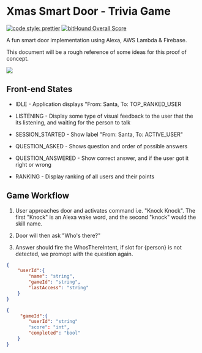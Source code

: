 # Xmas Smart Door - Trivia Game

[![code style: prettier](https://img.shields.io/badge/code_style-prettier-ff69b4.svg?style=flat-square)](https://github.com/prettier/prettier)
[![bitHound Overall Score](https://www.bithound.io/github/leoafarias/xmas-smart-door/badges/score.svg)](https://www.bithound.io/github/leoafarias/xmas-smart-door)

A fun smart door implementation using Alexa, AWS Lambda & Firebase.

This document will be a rough reference of some ideas for this proof of concept.

![](https://media.giphy.com/media/5KyOK9xvtfna/giphy.gif)

## Front-end States

- IDLE - Application displays "From: Santa, To: TOP_RANKED_USER

- LISTENING - Display some type of visual feedback to the user that the its listening, and waiting for the person to talk

- SESSION_STARTED - Show label "From: Santa, To: ACTIVE_USER"

- QUESTION_ASKED - Shows question and order of possible answers

- QUESTION_ANSWERED - Show correct answer, and if the user got it right or wrong

- RANKING - Display ranking of all users and their points

## Game Workflow

1. User approaches door and activates command i.e. "Knock Knock". The first "Knock" is an Alexa wake word, and the second "knock" would the skill name.

1. Door will then ask "Who's there?"

1. Answer should fire the WhosThereIntent, if slot for {person} is not detected, we promopt with the question again.

```json
{
    "userId":{
        "name": "string",
        "gameId": "string",
        "lastAccess": "string"
    }
}
```

```json
{
     "gameId":{
        "userId": "string"
        "score": "int",
        "completed": "bool"
    }
}
```
